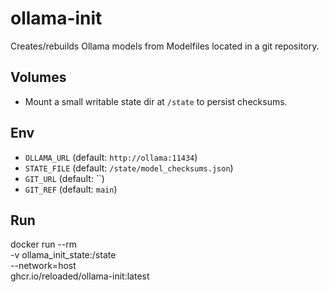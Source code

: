 # ollama-init
Creates/rebuilds Ollama models from Modelfiles located in a git repository.

## Volumes
- Mount a small writable state dir at `/state` to persist checksums.

## Env
- `OLLAMA_URL`  (default: `http://ollama:11434`)
- `STATE_FILE`  (default: `/state/model_checksums.json`)
- `GIT_URL`  (default: ``)
- `GIT_REF`  (default: `main`)

## Run
docker run --rm \
  -v ollama_init_state:/state \
  --network=host \
  ghcr.io/reloaded/ollama-init:latest
